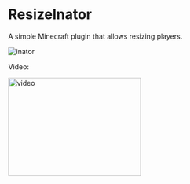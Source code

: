 # ResizeInator
A simple Minecraft plugin that allows resizing players.

![inator](https://github.com/user-attachments/assets/1fd80889-e3fe-433c-a8e2-7f486d57e3e4)

Video:

<a href="https://files.catbox.moe/qmalda.mp4">
  <img src="https://i.etsystatic.com/10919371/r/il/155a7d/1563938723/il_fullxfull.1563938723_1rmr.jpg" width="270" height="200" alt="video">
</a>

